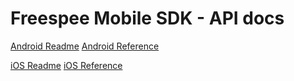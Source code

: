 # Freespee Mobile SDK - API docs

[Android Readme](../../articles/android/readme.md)
[Android Reference](android/)

[iOS Readme](../../articles/ios/readme.md)
[iOS Reference](ios/)
